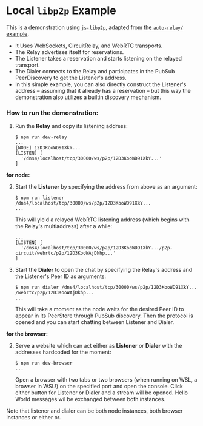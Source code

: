 # Local `libp2p` Example

This is a demonstration using [`js-libp2p`](https://github.com/libp2p/js-libp2p), adapted from [the `auto-relay/` example](https://github.com/libp2p/js-libp2p/tree/master/examples/auto-relay).

* It Uses WebSockets, CircuitRelay, and WebRTC transports.
* The Relay advertises itself for reservations.
* The Listener takes a reservation and starts listening on the relayed transport.
* The Dialer connects to the Relay and participates in the PubSub PeerDiscovery to get the Listener's address.
* In this simple example, you can also directly construct the Listener's address – assuming that it already has a reservation – but this way the demonstration also utilizes a builtin discovery mechanism.

### How to run the demonstration:

1. Run the **Relay** and copy its listening address:
   ```
   $ npm run dev-relay
   ...
   [NODE] 12D3KooWD91XkY...
   [LISTEN] [
     '/dns4/localhost/tcp/30000/ws/p2p/12D3KooWD91XkY...'
   ]
   
   ```

**for node:**

2. Start the **Listener** by specifying the address from above as an argument:
   ```
   $ npm run listener /dns4/localhost/tcp/30000/ws/p2p/12D3KooWD91XkY...
   ...
   ```

   This will yield a relayed WebRTC listening address (which begins with the Relay's multiaddress) after a while:
   ```
   ...
   [LISTEN] [
     '/dns4/localhost/tcp/30000/ws/p2p/12D3KooWD91XkY.../p2p-circuit/webrtc/p2p/12D3KooWAjDkhp...'
   ]
   
   ```

3. Start the **Dialer** to open the chat by specifying the Relay's address and the Listener's Peer ID as arguments:
   ```
   $ npm run dialer /dns4/localhost/tcp/30000/ws/p2p/12D3KooWD91XkY... /webrtc/p2p/12D3KooWAjDkhp...
   ...
   ```

   This will take a moment as the node waits for the desired Peer ID to appear in its PeerStore through PubSub discovery. Then the protocol is opened and you can start chatting between Listener and Dialer.


**for the browser:**

2. Serve a website which can act either as **Listener** or **Dialer** with the addresses hardcoded for the moment:
   ```
   $ npm run dev-browser
   ...
   ```

   Open a browser with two tabs or two browsers (when running on WSL, a browser in WSL!) on the specified port and open the console. Click either button for Listener or Dialer and a stream will be opened. Hello World messages wil be exchanged between both instances.

Note that listener and dialer can be both node instances, both browser instances or either or.